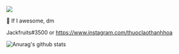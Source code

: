 ![](https://komarev.com/ghpvc/?username=antonkomarev&color=5998D0	)


💬 If I awesome, dm

Jackfruits#3500 or
https://www.instagram.com/thuoclaothanhhoa


![Anurag's github stats](https://github-readme-stats.vercel.app/api?username=Jackintos&show_icons=true&theme=tokyonight)

